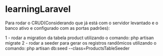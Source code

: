 # learningLaravel

Para rodar o CRUD(Considerando que já está com o servidor levantado e o banco ativo e configurado com as portas padrões):

1 - rodar a migration da tabela product utilizando o comando:  php artisan migrate
2 - rodar a seeder para gerar os registros randômicos utilizando o comando: php artisan db:seed --class=ProductsTableSeeder

